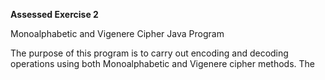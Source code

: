 **Assessed Exercise 2**

Monoalphabetic and Vigenere Cipher Java Program

The purpose of this program is to carry out encoding and decoding operations using both Monoalphabetic and Vigenere cipher methods.  The 
